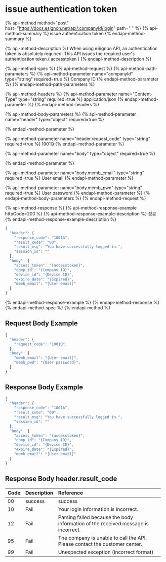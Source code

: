 # issue authentication token

{% api-method method="post" host="https://docs.esignon.net/api/:companyId/login" path=" " %}
{% api-method-summary %}
issue authentication token
{% endapi-method-summary %}

{% api-method-description %}
When using eSignon API, an authentication token is absolutely required. This API issues the required user's authentication token.\( accesstoken \)
{% endapi-method-description %}

{% api-method-spec %}
{% api-method-request %}
{% api-method-path-parameters %}
{% api-method-parameter name="companyId" type="string" required=true %}
Company ID
{% endapi-method-parameter %}
{% endapi-method-path-parameters %}

{% api-method-headers %}
{% api-method-parameter name="Content-Type" type="string" required=true %}
application/json
{% endapi-method-parameter %}
{% endapi-method-headers %}

{% api-method-body-parameters %}
{% api-method-parameter name="header" type="object" required=true %}

{% endapi-method-parameter %}

{% api-method-parameter name="header.request\_code" type="string" required=true %}
1001Q
{% endapi-method-parameter %}

{% api-method-parameter name="body" type="object" required=true %}

{% endapi-method-parameter %}

{% api-method-parameter name="body.memb\_email" type="string" required=true %}
User email
{% endapi-method-parameter %}

{% api-method-parameter name="body.memb\_pwd" type="string" required=true %}
User password
{% endapi-method-parameter %}
{% endapi-method-body-parameters %}
{% endapi-method-request %}

{% api-method-response %}
{% api-method-response-example httpCode=200 %}
{% api-method-response-example-description %}
성공
{% endapi-method-response-example-description %}

```javascript
{
  "header": {
    "response_code": "1001A",
    "result_code": "00",
    "result_msg": "You have successfully logged in.",
    "session_id": ""
  },
  "body": {
    "access_token": "{accesstoken}",
    "comp_id": "{Company ID}",
    "device_id": "{Device ID}",
    "expire_date": "{Expired}",
    "memb_email": "{User email}"
  }
}
```
{% endapi-method-response-example %}
{% endapi-method-response %}
{% endapi-method-spec %}
{% endapi-method %}

## Request Body Example

```javascript
{
  "header": {
    "request_code": "1001Q",
  },
  "body": {
    "memb_email": "{User email}",
    "memb_pwd": "{User password}",
  }
}
```

## Response Body Example

```javascript
{
  "header": {
    "response_code": "1001A",
    "result_code": "00",
    "result_msg": "You have successfully logged in.",
    "session_id": ""
  },
  "body": {
    "access_token": "{accesstoken}",
    "comp_id": "{Company ID}",
    "device_id": "{Device ID}",
    "expire_date": "{Expired}",
    "memb_email": "{User email}"
  }
}
```

## Response Body  header.result\_code

| Code | **Description** | **Reference** |
| :--- | :--- | :--- |
| 00 | success | success |
| 10 | Fail | Your login information is incorrect. |
| 12 | Fail | Parsing failed because the body information of the received message is incorrect. |
| 95 | Fail | The company is unable to call the API. Please contact the customer center. |
| 99 | Fail | Unexpected exception \(incorrect format\) |

